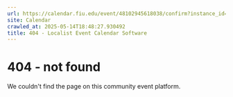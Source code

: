 ```yaml
---
url: https://calendar.fiu.edu/event/48102945618038/confirm?instance_id=48102945651852&return=https%3A%2F%2Fcalendar.fiu.edu%2Fcalendar%3Fevent_types%255B%255D%3D127584
site: Calendar
crawled_at: 2025-05-14T18:48:27.930492
title: 404 - Localist Event Calendar Software
---
```


# 404 - not found
We couldn't find the page on this community event platform.

